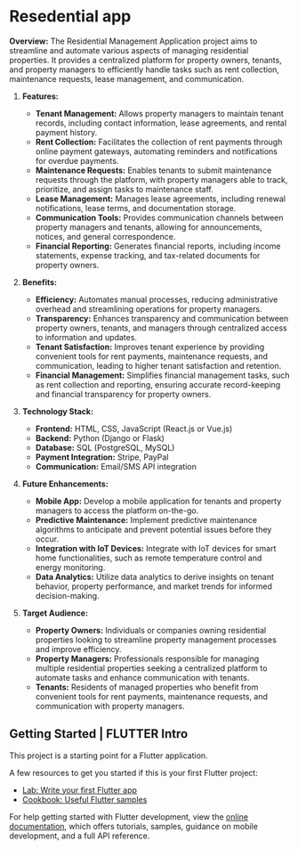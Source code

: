 # Resedential app

**Overview:**
   The Residential Management Application project aims to streamline and automate various aspects of managing residential properties. It provides a centralized platform for property owners, tenants, and property managers to efficiently handle tasks such as rent collection, maintenance requests, lease management, and communication.

1. **Features:**
   - **Tenant Management:** Allows property managers to maintain tenant records, including contact information, lease agreements, and rental payment history.
   - **Rent Collection:** Facilitates the collection of rent payments through online payment gateways, automating reminders and notifications for overdue payments.
   - **Maintenance Requests:** Enables tenants to submit maintenance requests through the platform, with property managers able to track, prioritize, and assign tasks to maintenance staff.
   - **Lease Management:** Manages lease agreements, including renewal notifications, lease terms, and documentation storage.
   - **Communication Tools:** Provides communication channels between property managers and tenants, allowing for announcements, notices, and general correspondence.
   - **Financial Reporting:** Generates financial reports, including income statements, expense tracking, and tax-related documents for property owners.
   
2. **Benefits:**
   - **Efficiency:** Automates manual processes, reducing administrative overhead and streamlining operations for property managers.
   - **Transparency:** Enhances transparency and communication between property owners, tenants, and managers through centralized access to information and updates.
   - **Tenant Satisfaction:** Improves tenant experience by providing convenient tools for rent payments, maintenance requests, and communication, leading to higher tenant satisfaction and retention.
   - **Financial Management:** Simplifies financial management tasks, such as rent collection and reporting, ensuring accurate record-keeping and financial transparency for property owners.
   
3. **Technology Stack:**
   - **Frontend:** HTML, CSS, JavaScript (React.js or Vue.js)
   - **Backend:** Python (Django or Flask)
   - **Database:** SQL (PostgreSQL, MySQL)
   - **Payment Integration:** Stripe, PayPal
   - **Communication:** Email/SMS API integration
   
4. **Future Enhancements:**
   - **Mobile App:** Develop a mobile application for tenants and property managers to access the platform on-the-go.
   - **Predictive Maintenance:** Implement predictive maintenance algorithms to anticipate and prevent potential issues before they occur.
   - **Integration with IoT Devices:** Integrate with IoT devices for smart home functionalities, such as remote temperature control and energy monitoring.
   - **Data Analytics:** Utilize data analytics to derive insights on tenant behavior, property performance, and market trends for informed decision-making.
   
5. **Target Audience:**
   - **Property Owners:** Individuals or companies owning residential properties looking to streamline property management processes and improve efficiency.
   - **Property Managers:** Professionals responsible for managing multiple residential properties seeking a centralized platform to automate tasks and enhance communication with tenants.
   - **Tenants:** Residents of managed properties who benefit from convenient tools for rent payments, maintenance requests, and communication with property managers.

## Getting Started | FLUTTER Intro
 
This project is a starting point for a Flutter application.

A few resources to get you started if this is your first Flutter project:

- [Lab: Write your first Flutter app](https://docs.flutter.dev/get-started/codelab)
- [Cookbook: Useful Flutter samples](https://docs.flutter.dev/cookbook)

For help getting started with Flutter development, view the
[online documentation](https://docs.flutter.dev/), which offers tutorials,
samples, guidance on mobile development, and a full API reference.
